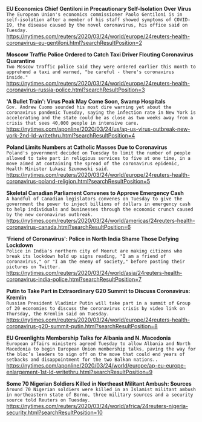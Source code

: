 **EU Economics Chief Gentiloni in Precautionary Self-Isolation Over Virus**\
`The European Union's economics commissioner Paolo Gentiloni is in self-isolation after a member of his staff showed symptoms of COVID-19, the disease caused by the novel coronavirus, his office said on Tuesday.`\
https://nytimes.com/reuters/2020/03/24/world/europe/24reuters-health-coronavirus-eu-gentiloni.html?searchResultPosition=2

**Moscow Traffic Police Ordered to Catch Taxi Driver Flouting Coronavirus Quarantine**\
`Two Moscow traffic police said they were ordered earlier this month to apprehend a taxi and warned, "be careful - there's coronavirus inside." `\
https://nytimes.com/reuters/2020/03/24/world/europe/24reuters-health-coronavirus-russia-police.html?searchResultPosition=3

**'A Bullet Train': Virus Peak May Come Soon, Swamp Hospitals**\
`Gov. Andrew Cuomo sounded his most dire warning yet about the coronavirus pandemic Tuesday, saying the infection rate in New York is accelerating and the state could be as close as two weeks away from a crisis that sees 40,000 people in intensive care.`\
https://nytimes.com/aponline/2020/03/24/us/ap-us-virus-outbreak-new-york-2nd-ld-writethru.html?searchResultPosition=4

**Poland Limits Numbers at Catholic Masses Due to Coronavirus**\
`Poland's government decided on Tuesday to limit the number of people allowed to take part in religious services to five at one time, in a move aimed at containing the spread of the coronavirus epidemic, Health Minister Lukasz Szumowski said.`\
https://nytimes.com/reuters/2020/03/24/world/europe/24reuters-health-coronavirus-poland-religion.html?searchResultPosition=5

**Skeletal Canadian Parliament Convenes to Approve Emergency Cash**\
`A handful of Canadian legislators convenes on Tuesday to give the government the power to inject billions of dollars in emergency cash to help individuals and businesses through the economic crunch caused by the new coronavirus outbreak.`\
https://nytimes.com/reuters/2020/03/24/world/americas/24reuters-health-coronavirus-canada.html?searchResultPosition=6

**'Friend of Coronavirus': Police in North India Shame Those Defying Lockdown**\
`Police in India's northern city of Meerut are making citizens who break its lockdown hold up signs reading, "I am a friend of coronavirus," or "I am the enemy of society," before posting their pictures on Twitter. `\
https://nytimes.com/reuters/2020/03/24/world/asia/24reuters-health-coronavirus-india-police.html?searchResultPosition=7

**Putin to Take Part in Extraordinary G20 Summit to Discuss Coronavirus: Kremlin**\
`Russian President Vladimir Putin will take part in a summit of Group of 20 economies to discuss the coronavirus crisis by video link on Thursday, the Kremlin said on Tuesday. `\
https://nytimes.com/reuters/2020/03/24/world/europe/24reuters-health-coronavirus-g20-summit-putin.html?searchResultPosition=8

**EU Greenlights Membership Talks for Albania and N. Macedonia**\
`European affairs ministers agreed Tuesday to allow Albania and North Macedonia to begin European Union membership talks, paving the way for the bloc’s leaders to sign off on the move that could end years of setbacks and disappointment for the two Balkan nations..`\
https://nytimes.com/aponline/2020/03/24/world/europe/ap-eu-europe-enlargement-1st-ld-writethru.html?searchResultPosition=9

**Some 70 Nigerian Soldiers Killed in Northeast Militant Ambush: Sources**\
`Around 70 Nigerian soldiers were killed in an Islamist militant ambush in northeastern state of Borno, three military sources and a security source told Reuters on Tuesday. `\
https://nytimes.com/reuters/2020/03/24/world/africa/24reuters-nigeria-security.html?searchResultPosition=10

